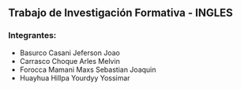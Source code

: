 ## Trabajo de Investigación Formativa - INGLES

### Integrantes:

- Basurco Casani Jeferson Joao
- Carrasco Choque Arles Melvin
- Forocca Mamani Maxs Sebastian Joaquin
- Huayhua Hillpa Yourdyy Yossimar